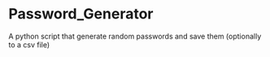 # Password_Generator
A python script that generate random passwords and save them (optionally to a csv file)
